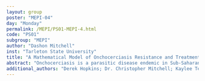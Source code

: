 ```yaml
---
layout: group
poster: "MEPI-04"
day: "Monday"
permalink: /MEPI/PS01-MEPI-4.html
code: "PS01"
subgroup: "MEPI"
author: "Dashon Mitchell"
inst: "Tarleton State University"
title: "A Mathematical Model of Onchocerciasis Resistance and Treatment"
abstract: "Onchocerciasis is a parasitic disease endemic in Sub-Saharan Africa and South America that spreads from black flies to humans. The disease causes skin nodules, itching, and in severe cases, permanent blindness; Contributing to its nickname, River Blindness. The World Health Organization’s current approach to Onchocerciasis is mass drug administration of Ivermectin. The first issue concerns the prolonged use of Ivermectin may cause drug resistance which we’ve shown is likely present within the population at present. The second issue is that even without resistance eradication is still not possible and the only method of eliminating the parasite is in a joint treatment of Ivermectin and Doxycycline. It also should be said that this method isn’t perfect either since resistance is even more likely with the antibiotic Doxycycline. The goal of our project is to model the spread of Onchocerciasis with resistance, analyze the impact of possible Ivermectin resistance and figure out a treatment plan with doxycycline that can eliminate the disease without causing widespread resistance. After obtaining this goal we hope to expand the model to include Loiasis, another eye worm disease that may cause death when taking ivermectin"
additional_authors: "Derek Hopkins; Dr. Christopher Mitchell; Kaylee Terrell"
---
```


